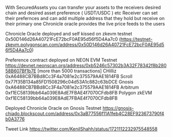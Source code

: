 
With SecuredAssets you can transfer your assets to the receivers desired chain and desired asset preference ( USDT/USDC ) etc
Receiver can set their prefernces and can add multiple address that they hold but receive on their primary one
Chronicle oracle provides the live price feeds to the users 

Chronicle Oracle deployed and self kissed on zkevm testnet 0x50D146d26A40721FcE72bcF0AE95d56f5D4Aa7c0 (https://testnet-zkevm.polygonscan.com/address/0x50D146d26A40721FcE72bcF0AE95d56f5D4Aa7c0)

Preference contract deployed on NEON EVM Testnet https://devnet.neonscan.org/address/0xb5246c57302b3A32F78342f8b28058B607Bf1b7E [more than 5000 transactions]
CHilliz 0xA6488CB7BBd8Cc3F4a7081e2c375579AAE1814FB
Scroll 0x77f35B134a85FD1508296c04d53A1c882c63bDCE
Gnosis 0xA6488CB7BBd8Cc3F4a7081e2c375579AAE1814FB
Arbitrum 0xf1EC58139bb64a039E8AdE7FBAE4f7070CFdb8FB
Polygon zkEVM 0xf1EC58139bb64a039E8AdE7FBAE4f7070CFdb8FB

Deployed Chronicle Oracle on Gnosis Testnet https://gnosis-chiado.blockscout.com/address/0x3aB77556f11A1feb4C28EF923673790f4b0A3776

Tweet Link
https://twitter.com/KenilShahh/status/1721112232975548558

